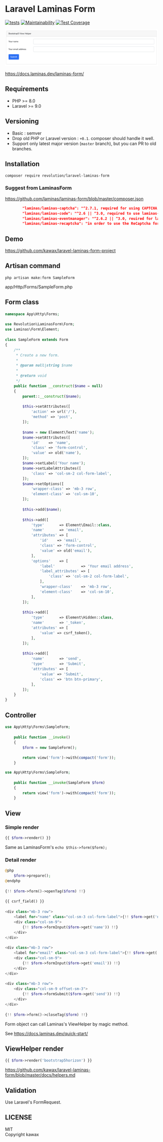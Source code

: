 # Laravel Laminas Form
[![tests](https://github.com/kawax/laravel-laminas-form/actions/workflows/tests.yml/badge.svg)](https://github.com/kawax/laravel-laminas-form/actions/workflows/tests.yml)
[![Maintainability](https://api.codeclimate.com/v1/badges/21666cb8ec565a23d92c/maintainability)](https://codeclimate.com/github/kawax/laravel-laminas-form/maintainability)
[![Test Coverage](https://api.codeclimate.com/v1/badges/21666cb8ec565a23d92c/test_coverage)](https://codeclimate.com/github/kawax/laravel-laminas-form/test_coverage)

![Laravel Laminas Form](screenshot_bs5.png)

https://docs.laminas.dev/laminas-form/

## Requirements
- PHP >= 8.0
- Laravel >= 9.0

## Versioning
- Basic : semver
- Drop old PHP or Laravel version : `+0.1`. composer should handle it well.
- Support only latest major version (`master` branch), but you can PR to old branches.

## Installation

```
composer require revolution/laravel-laminas-form
```

### Suggest from LaminasForm
https://github.com/laminas/laminas-form/blob/master/composer.json

```json
        "laminas/laminas-captcha": "^2.7.1, required for using CAPTCHA form elements",
        "laminas/laminas-code": "^2.6 || ^3.0, required to use laminas-form annotations support",
        "laminas/laminas-eventmanager": "^2.6.2 || ^3.0, reuired for laminas-form annotations support",
        "laminas/laminas-recaptcha": "in order to use the ReCaptcha form element"
```

## Demo
https://github.com/kawax/laravel-laminas-form-project

## Artisan command

```
php artisan make:form SampleForm
```

app/Http/Forms/SampleForm.php

## Form class

```php
namespace App\Http\Forms;

use Revolution\LaminasForm\Form;
use Laminas\Form\Element;

class SampleForm extends Form
{
    /**
     * Create a new form.
     *
     * @param null|string $name
     *
     * @return void
     */
    public function __construct($name = null)
    {
        parent::__construct($name);

        $this->setAttributes([
            'action' => url('/'),
            'method' => 'post',
        ]);

        $name = new Element\Text('name');
        $name->setAttributes([
            'id'    => 'name',
            'class' => 'form-control',
            'value' => old('name'),
        ]);
        $name->setLabel('Your name');
        $name->setLabelAttributes([
            'class' => 'col-sm-2 col-form-label',
        ]);
        $name->setOptions([
            'wrapper-class' => 'mb-3 row',
            'element-class' => 'col-sm-10',
        ]);

        $this->add($name);

        $this->add([
            'type'       => Element\Email::class,
            'name'       => 'email',
            'attributes' => [
                'id'    => 'email',
                'class' => 'form-control',
                'value' => old('email'),
            ],
            'options'    => [
                'label'            => 'Your email address',
                'label_attributes' => [
                    'class' => 'col-sm-2 col-form-label',
                ],
                'wrapper-class'    => 'mb-3 row',
                'element-class'    => 'col-sm-10',
            ],
        ]);

        $this->add([
            'type'       => Element\Hidden::class,
            'name'       => '_token',
            'attributes' => [
                'value' => csrf_token(),
            ],
        ]);

        $this->add([
            'name'       => 'send',
            'type'       => 'Submit',
            'attributes' => [
                'value' => 'Submit',
                'class' => 'btn btn-primary',
            ],
        ]);
    }
}
```

## Controller

```php
use App\Http\Forms\SampleForm;

    public function __invoke()
    {
        $form = new SampleForm();

        return view('form')->with(compact('form'));
    }
```

```php
use App\Http\Forms\SampleForm;

    public function __invoke(SampleForm $form)
    {
        return view('form')->with(compact('form'));
    }
```

## View

### Simple render

```php
{{ $form->render() }}
```

Same as LaminasForm's `echo $this->form($form);`

### Detail render

```php
@php
    $form->prepare();
@endphp

{!! $form->form()->openTag($form) !!}

{{ csrf_field() }}

<div class="mb-3 row">
    <label for="name" class="col-sm-3 col-form-label">{!! $form->get('name')->getLabel()  !!}</label>
    <div class="col-sm-9">
        {!! $form->formInput($form->get('name')) !!}
    </div>
</div>

<div class="mb-3 row">
    <label for="email" class="col-sm-3 col-form-label">{!! $form->get('email')->getLabel()  !!}</label>
    <div class="col-sm-9">
        {!! $form->formInput($form->get('email')) !!}
    </div>
</div>

<div class="mb-3 row">
    <div class="col-sm-9 offset-sm-3">
        {!! $form->formSubmit($form->get('send')) !!}
    </div>
</div>

{!! $form->form()->closeTag($form) !!}
```

Form object can call Laminas's ViewHelper by magic method.

See https://docs.laminas.dev/quick-start/

## ViewHelper render
```php
{{ $form->render('bootstrap5horizon') }}
```

https://github.com/kawax/laravel-laminas-form/blob/master/docs/helpers.md

## Validation
Use Laravel's FormRequest.

## LICENSE
MIT  
Copyright kawax
